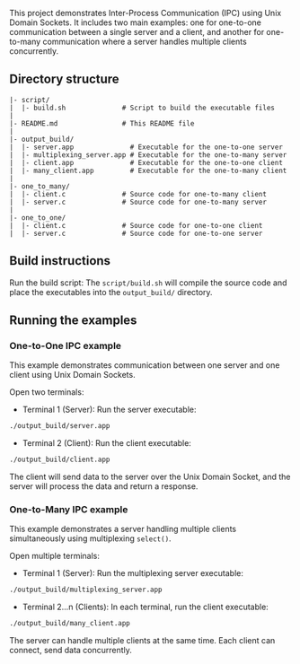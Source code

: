 This project demonstrates Inter-Process Communication (IPC) using Unix Domain Sockets.
It includes two main examples: one for one-to-one communication between a single server and a client, and another for one-to-many communication where a server handles multiple clients concurrently.

## Directory structure

```
|- script/
|  |- build.sh              # Script to build the executable files
|
|- README.md                # This README file
|
|- output_build/
|  |- server.app              # Executable for the one-to-one server
|  |- multiplexing_server.app # Executable for the one-to-many server
|  |- client.app              # Executable for the one-to-one client
|  |- many_client.app         # Executable for the one-to-many client
|
|- one_to_many/
|  |- client.c              # Source code for one-to-many client
|  |- server.c              # Source code for one-to-many server
|
|- one_to_one/
|  |- client.c              # Source code for one-to-one client
|  |- server.c              # Source code for one-to-one server
```

## Build instructions

Run the build script: The `script/build.sh` will compile the source code and place the executables into the `output_build/` directory.

## Running the examples

### One-to-One IPC example

This example demonstrates communication between one server and one client using Unix Domain Sockets.

Open two terminals:
+ Terminal 1 (Server): Run the server executable:

```bash
./output_build/server.app
```

+ Terminal 2 (Client): Run the client executable:

```bash
./output_build/client.app
```

The client will send data to the server over the Unix Domain Socket, and the server will process the data and return a response.

### One-to-Many IPC example

This example demonstrates a server handling multiple clients simultaneously using multiplexing `select()`.

Open multiple terminals:
+ Terminal 1 (Server): Run the multiplexing server executable:

```bash
./output_build/multiplexing_server.app
```

+ Terminal 2...n (Clients): In each terminal, run the client executable:

```bash
./output_build/many_client.app
```

The server can handle multiple clients at the same time. Each client can connect, send data concurrently.
